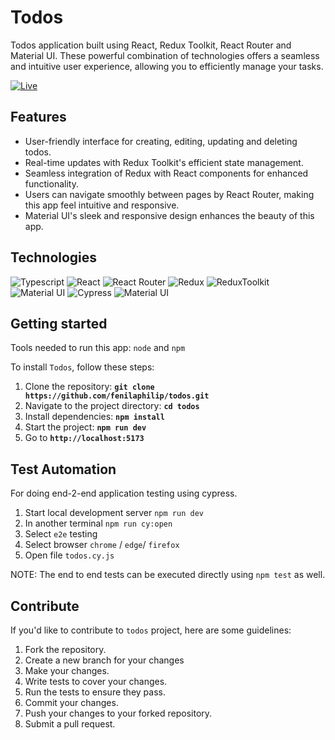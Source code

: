 # Todos

Todos application built using React, Redux Toolkit, React Router and Material UI. These powerful combination of technologies offers a seamless and intuitive user experience, allowing you to efficiently manage your tasks.

[![Live](https://img.shields.io/badge/-Live-blue?&style=flat)](https://deploy-preview-2--stellular-manatee-0253a4.netlify.app/)

## Features

- User-friendly interface for creating, editing, updating and deleting todos.
- Real-time updates with Redux Toolkit's efficient state management.
- Seamless integration of Redux with React components for enhanced functionality.
- Users can navigate smoothly between pages by React Router, making this app feel intuitive and responsive.
- Material UI's sleek and responsive design enhances the beauty of this app.

## Technologies

![Typescript](https://img.shields.io/badge/-Typescript-blue?logo=Typescript&logoColor=white&style=flat)
![React](https://img.shields.io/badge/-ReactJS-lightyellow?logo=react&logoColor=blue&style=flat)
![React Router](https://img.shields.io/badge/-React%20Router-black?logo=reactRouter&logoColor=blue&style=flat)
![Redux](https://img.shields.io/badge/-Redux-darkgreen?logo=Redux&logoColor=white&style=flat)
![ReduxToolkit](https://img.shields.io/badge/-ReduxToolkit-violet?logo=Redux&logoColor=black&style=flat)
![Material UI](https://img.shields.io/badge/-Material%20UI-lightyellow?logo=MUI&logoColor=blue&style=flat)
![Cypress](https://img.shields.io/badge/-Cypress-98FB98?logo=Cypress&logoColor=black&style=flat)
![Material UI](https://img.shields.io/badge/-MUI-black?logo=MUI&logoColor=blue&style=flat)

## Getting started

Tools needed to run this app: `node` and `npm`

To install `Todos`, follow these steps:

1. Clone the repository: **`git clone https://github.com/fenilaphilip/todos.git`**
2. Navigate to the project directory: **`cd todos`**
3. Install dependencies: **`npm install`**
4. Start the project: **`npm run dev`**
5. Go to **`http://localhost:5173`**

## Test Automation

For doing end-2-end application testing using cypress.

1. Start local development server `npm run dev`
2. In another terminal `npm run cy:open`
3. Select `e2e` testing
4. Select browser `chrome` / `edge`/ `firefox`
5. Open file `todos.cy.js`

NOTE: The end to end tests can be executed directly using `npm test` as well.

## **Contribute**

If you'd like to contribute to `todos` project, here are some guidelines:

1. Fork the repository.
2. Create a new branch for your changes
3. Make your changes.
4. Write tests to cover your changes.
5. Run the tests to ensure they pass.
6. Commit your changes.
7. Push your changes to your forked repository.
8. Submit a pull request.
